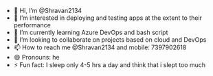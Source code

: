 - 👋 Hi, I’m @Shravan2134
- 👀 I’m interested in deploying and testing apps at the extent to their performance
- 🌱 I’m currently learning Azure DevOps and bash script
- 💞️ I’m looking to collaborate on projects based on cloud and DevOps
- 📫 How to reach me @Shravan2134 and mobile: 7397902618 
- 😄 Pronouns: he 
- ⚡ Fun fact: I sleep only 4-5 hrs a day and think that i slept too much

<!---
Shravan2134/Shravan2134 is a ✨ special ✨ repository because its `README.md` (this file) appears on your GitHub profile.
You can click the Preview link to take a look at your changes.
--->
